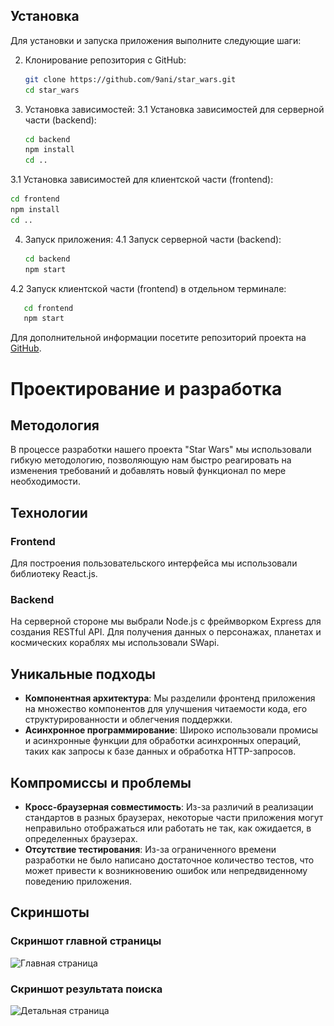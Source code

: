 ## Установка

Для установки и запуска приложения выполните следующие шаги:

2. Клонирование репозитория с GitHub:

   ```bash
   git clone https://github.com/9ani/star_wars.git
   cd star_wars
   ```

3. Установка зависимостей:
3.1 Установка зависимостей для серверной части (backend):

   ```bash
   cd backend
   npm install
   cd ..
   ```
3.1 Установка зависимостей для клиентской части (frontend):

   ```bash
   cd frontend
   npm install
   cd ..
   ```

4. Запуск приложения:
4.1 Запуск серверной части (backend):


   ```bash
   cd backend
   npm start
   ```
4.2 Запуск клиентской части (frontend) в отдельном терминале:

```bash
   cd frontend
   npm start
   ```


Для дополнительной информации посетите репозиторий проекта на [GitHub](https://github.com/9ani/star_wars).

# Проектирование и разработка

## Методология

В процессе разработки нашего проекта "Star Wars" мы использовали гибкую методологию, позволяющую нам быстро реагировать на изменения требований и добавлять новый функционал по мере необходимости.

## Технологии

### Frontend

Для построения пользовательского интерфейса мы использовали библиотеку React.js.

### Backend

На серверной стороне мы выбрали Node.js с фреймворком Express для создания RESTful API. Для получения данных о персонажах, планетах и космических кораблях мы использовали SWapi.


## Уникальные подходы

- **Компонентная архитектура**: Мы разделили фронтенд приложения на множество компонентов для улучшения читаемости кода, его структурированности и облегчения поддержки.
- **Асинхронное программирование**: Широко использовали промисы и асинхронные функции для обработки асинхронных операций, таких как запросы к базе данных и обработка HTTP-запросов.

## Компромиссы и проблемы

- **Кросс-браузерная совместимость**: Из-за различий в реализации стандартов в разных браузерах, некоторые части приложения могут неправильно отображаться или работать не так, как ожидается, в определенных браузерах.
- **Отсутствие тестирования**: Из-за ограниченного времени разработки не было написано достаточное количество тестов, что может привести к возникновению ошибок или непредвиденному поведению приложения.

## Скриншоты

### Скриншот главной страницы

![Главная страница](<img src="./frontend/assets/screenshots/image1.jpg" width="100%">
)

### Скриншот результата поиска

![Детальная страница](<img src="./frontend/assets/screenshots/image2.jpg" width="100%">)



